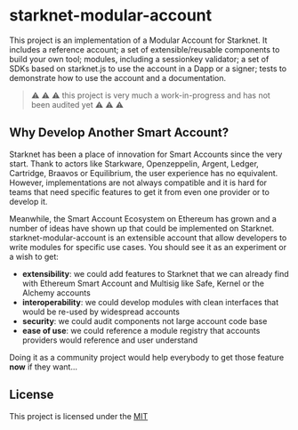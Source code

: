 # starknet-modular-account

This project is an implementation of a Modular Account for Starknet. It includes
a reference account; a set of extensible/reusable components to build your own
tool; modules, including a sessionkey validator; a set of SDKs based on 
starknet.js to use the account in a Dapp or a signer; tests to demonstrate
how to use the account and a documentation.

> ⚠️ ⚠️ ⚠️ this project is very much a work-in-progress and has not been
> audited yet ⚠️ ⚠️ ⚠️

## Why Develop Another Smart Account?

Starknet has been a place of innovation for Smart Accounts since the very start.
Thank to actors like Starkware, Openzeppelin, Argent, Ledger, Cartridge, Braavos
or Equilibrium, the user experience has no equivalent. However, implementations
are not always compatible and it is hard for teams that need specific features
to get it from even one provider or to develop it.

Meanwhile, the Smart Account Ecosystem on Ethereum has grown and a number of 
ideas have shown up that could be implemented on Starknet.
starknet-modular-account is an extensible account that allow developers to
write modules for specific use cases. You should see it as an experiment or
a wish to get:

- **extensibility**: we could add features to Starknet that we can already find
  with Ethereum Smart Account and Multisig like Safe, Kernel or the Alchemy
  accounts
- **interoperability**: we could develop modules with clean interfaces that
  would be re-used by widespread accounts
- **security**: we could audit components not large account code base
- **ease of use**: we could reference a module registry that accounts providers
  would reference and user understand

Doing it as a community project would help everybody to get those feature 
**now** if they want...

## License

This project is licensed under the [MIT](./LICENSE.md)
